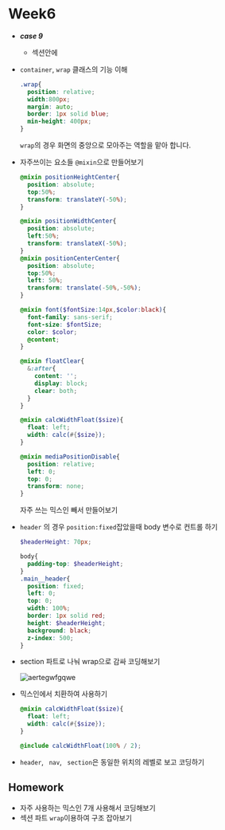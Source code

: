 # Week6

+ ***case 9***

  + 섹션안에 

+ `container`, `wrap` 클래스의 기능 이해

  ```css
  .wrap{
    position: relative;
    width:800px;
    margin: auto;
    border: 1px solid blue;
    min-height: 400px;
  }
  ```

  `wrap`의 경우 화면의 중앙으로 모아주는 역할을 맡아 합니다.

+ 자주쓰이는 요소들 `@mixin`으로 만들어보기

  ```scss
  @mixin positionHeightCenter{
    position: absolute;
    top:50%;
    transform: translateY(-50%);
  }
  
  @mixin positionWidthCenter{
    position: absolute;
    left:50%;
    transform: translateX(-50%);
  }
  @mixin positionCenterCenter{
    position: absolute;
    top:50%;
    left: 50%;
    transform: translate(-50%,-50%);
  }
  
  @mixin font($fontSize:14px,$color:black){
    font-family: sans-serif;
    font-size: $fontSize;
    color: $color;
    @content;
  }
  
  @mixin floatClear{
    &:after{
      content: '';
      display: block;
      clear: both;
    }
  }
  
  @mixin calcWidthFloat($size){
    float: left;
    width: calc(#{$size});
  }
  
  @mixin mediaPositionDisable{
    position: relative;
    left: 0;
    top: 0;
    transform: none;
  }
  ```

  자주 쓰는 믹스인 빼서 만들어보기

+ `header` 의 경우 `position:fixed`잡았을때 body 변수로 컨트롤 하기

  ```scss
  $headerHeight: 70px;
  
  body{
    padding-top: $headerHeight;
  }
  .main__header{
    position: fixed;
    left: 0;
    top: 0;
    width: 100%;
    border: 1px solid red;
    height: $headerHeight;
    background: black;
    z-index: 500;
  }
  ```

  

+ section 파트로 나눠 wrap으로 감싸 코딩해보기

  ![aertegwfgqwe](https://user-images.githubusercontent.com/33567964/74079125-620f7d00-4a76-11ea-90f8-4be2df09fd36.png)



+ 믹스인에서 치환하여 사용하기

  ```scss
  @mixin calcWidthFloat($size){
    float: left;
    width: calc(#{$size});
  }
  
  @include calcWidthFloat(100% / 2);
  ```

+ `header`, ` nav`, ` section`은 동일한 위치의 레벨로 보고 코딩하기







## Homework

+ 자주 사용하는 믹스인 7개 사용해서 코딩해보기
+ 섹션 파트 `wrap`이용하여 구조 잡아보기